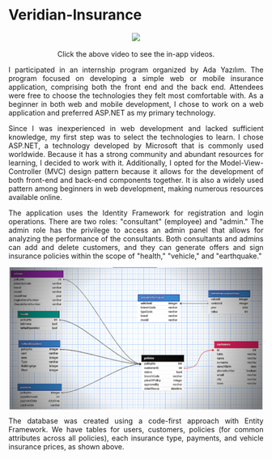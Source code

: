 # Veridian-Insurance

<div align="center">
    <a href="http://www.youtube.com/watch?v=vf_XupGDS7s" title="In-app videos">
        <img src="http://img.youtube.com/vi/vf_XupGDS7s/0.jpg" width="50%">
    </a>
    <p>Click the above video to see the in-app videos.</p>
</div>

<div style="text-align: justify">
I participated in an internship program organized by Ada Yazılım. The program focused on developing a simple web or mobile insurance application, comprising both the front end and the back end. Attendees were free to choose the technologies they felt most comfortable with. As a beginner in both web and mobile development, I chose to work on a web application and preferred ASP.NET as my primary technology.

Since I was inexperienced in web development and lacked sufficient knowledge, my first step was to select the technologies to learn. I chose ASP.NET, a technology developed by Microsoft that is commonly used worldwide. Because it has a strong community and abundant resources for learning, I decided to work with it. Additionally, I opted for the Model-View-Controller (MVC) design pattern because it allows for the development of both front-end and back-end components together. It is also a widely used pattern among beginners in web development, making numerous resources available online.

The application uses the Identity Framework for registration and login operations. There are two roles: "consultant" (employee) and "admin." The admin role has the privilege to access an admin panel that allows for analyzing the performance of the consultants. Both consultants and admins can add and delete customers, and they can generate offers and sign insurance policies within the scope of "health," "vehicle," and "earthquake."
</div>

<p align="center">
  <img src="https://github.com/canerkaynak/Veridian-Insurance/blob/master/database.png" width="500" align="center">
</p>

<div style="text-align: justify">
The database was created using a code-first approach with Entity Framework. We have tables for users, customers, policies (for common attributes across all policies), each insurance type, payments, and vehicle insurance prices, as shown above.
</div>
